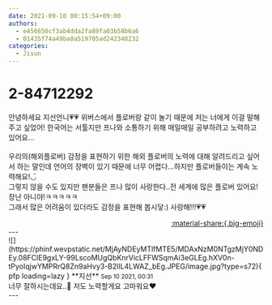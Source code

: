 ```yaml
---
date: 2021-09-10 00:15:54+09:00
authors:
  - e456650cf3ab4dda2fa89fa03b58b6a6
  - 01435f74a49ba8a519705ad242348232
categories:
  - Jisun
---
```


# 2-84712292

<div class="post-container" markdown="1">
<div class="content-container md-sidebar__scrollwrap" markdown="1">

안녕하세요 지선언니💗💗 위버스에서 플로버랑 같이 놀기 때문에 저는 너에게 이걸 말해주고 싶었어! 한국어는 서툴지만 프나와 소통하기 위해 매일매일 공부하려고 노력하고 있어요...<br><br>우리의(해외플로버) 감정을 표현하기 위한 해외 플로버의 노력에 대해 알려드리고 싶어서 하는 말인데 언어의 장벽이 있기 때문에 너무 어렵다...하지만 플로버들이는 계속 노력해요!◡̈<br>그렇지 않을 수도 있지만 팬분들은 프나 많이 사랑한다..전 세계에 많은 플로버 있어요! 장난 아니야!ㅋㅋㅋㅋㅋ<br>그래서 많은 어려움이 있더라도 감정을 표현해 봅시닿:) 사랑해!!!💗💗<br>

</div>
</div>

<div style="text-align: right;" markdown="1">
<a href="https://weverse.io/fromis9/fanpost/2-84712292" style="text-align: right;">:material-share:{.big-emoji}</a>
</div>
---

<div class="comments-container md-sidebar__scrollwrap" markdown="1">
<div class="comment" markdown="1">
<div class='id-container' markdown="1">
![](https://phinf.wevpstatic.net/MjAyNDEyMTlfMTE5/MDAxNzM0NTgzMjY0NDEy.08FClE9gxLY-99LscoMUgQbKnrVicLFFWSqmAi3eGLEg.hXV0n-tPyoIqjwYMPRrQ8Zn9aHvy3-B2llL4LWAZ_bEg.JPEG/image.jpg?type=s72){ pfp loading=lazy }
**<span class="artist">지선</span>** <small>Sep 10 2021, 00:31</small><br>
</div>
<div class='comment-body' markdown="1">
너무 잘하시는데요..🥺 저도 노력할게요 고마워요♥️
</div>
</div>
</div>
---
